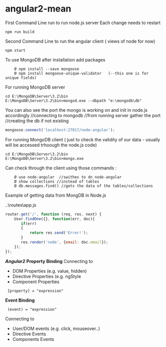 # angular2-mean

First Command Line run to run node.js server
Each change needs to restart
```
npm run build  
```

Second Command Line to run the angular client ( views of node for now)
```
npm start
```

To use MongoDB after installation add packages
```
	Ø npm install --save mongoose
	Ø npm install mongoose-unique-validator   (--this one is for unique fields)
```

For running MongoDB server
```
cd E:\MongoDB\Server\3.2\bin
E:\MongoDB\Server\3.2\bin>mongod.exe --dbpath "e:\mongodb\db"
```

You can also see the port the mongo is working on and init in node.js accordingly 
//connecting to mongodb
//from running server gather the port
//creating the db if not existing
```javascript
mongoose.connect('localhost:27017/node-angular');
```

For running MongoDB client ( just to check the validity of our data - usually will be accessed trhoough the node.js code)
```
cd E:\MongoDB\Server\3.2\bin
E:\MongoDB\Server\3.2\bin>mongo.exe 
```
Can check through the client using those commands :
```
	Ø use node-angular  //swithes to dn node-angular
	Ø show collections //instead of tables
	Ø db.messages.find() //gets the data of the tables/collections
```

Example of getting data from MongDB in Node.js 

..\routes\app.js
```javascript
router.get('/', function (req, res, next) {
    User.findOne({}, function(err, doc){
       if(err)
       {
           return res.send('Error!');
       }
       res.render('node', {email: doc.email});
    });
});
```


**_Angular2_**
**Property Binding** 
Connecting to
- DOM Properties (e.g. value, hidden)
- Directive Properties (e.g. ngStyle
- Component Properties
```
 [property] = "expression"
```

**Event Binding**
```
 (event) = "expression"
```
Connecting to 
- User/DOM events (e.g. click, mouseover..)
- Directive Events
- Components Events
